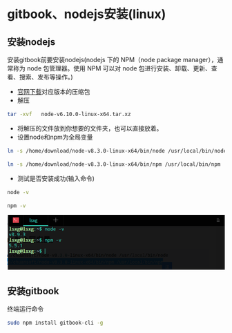 # gitbook、nodejs安装(linux)

## 安装nodejs

安装gitbook前要安装nodejs(nodejs 下的 NPM（node package manager），通常称为 node 包管理器。使用 NPM 可以对 node 包进行安装、卸载、更新、查看、搜索、发布等操作。)

* [官网下载](https://nodejs.org/zh-cn/)对应版本的压缩包
* 解压

```bash
tar -xvf   node-v6.10.0-linux-x64.tar.xz
```

* 将解压的文件放到你想要的文件夹，也可以直接放着。
* 设置node和npm为全局变量

```bash
ln -s /home/download/node-v8.3.0-linux-x64/bin/node /usr/local/bin/node
```

```bash
ln -s /home/download/node-v8.3.0-linux-x64/bin/npm /usr/local/bin/npm
```

* 测试是否安装成功(输入命令)

```bash
node -v
```

```bash
npm -v
```

![img](./imgs/install_01.png)

## 安装gitbook

终端运行命令

```bash
sudo npm install gitbook-cli -g
```